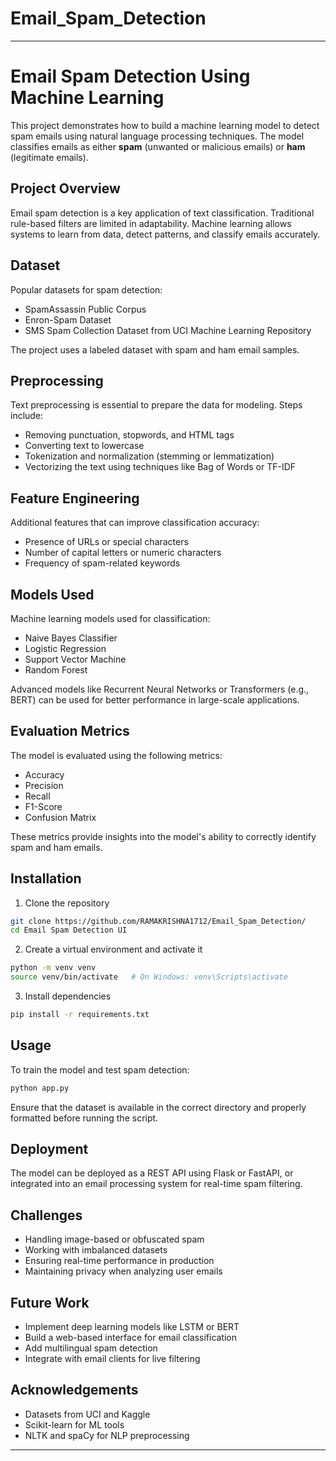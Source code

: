 # Email_Spam_Detection

---

# Email Spam Detection Using Machine Learning

This project demonstrates how to build a machine learning model to detect spam emails using natural language processing techniques. The model classifies emails as either **spam** (unwanted or malicious emails) or **ham** (legitimate emails).

## Project Overview

Email spam detection is a key application of text classification. Traditional rule-based filters are limited in adaptability. Machine learning allows systems to learn from data, detect patterns, and classify emails accurately.

## Dataset

Popular datasets for spam detection:

* SpamAssassin Public Corpus
* Enron-Spam Dataset
* SMS Spam Collection Dataset from UCI Machine Learning Repository

The project uses a labeled dataset with spam and ham email samples.

## Preprocessing

Text preprocessing is essential to prepare the data for modeling. Steps include:

* Removing punctuation, stopwords, and HTML tags
* Converting text to lowercase
* Tokenization and normalization (stemming or lemmatization)
* Vectorizing the text using techniques like Bag of Words or TF-IDF

## Feature Engineering

Additional features that can improve classification accuracy:

* Presence of URLs or special characters
* Number of capital letters or numeric characters
* Frequency of spam-related keywords

## Models Used

Machine learning models used for classification:

* Naive Bayes Classifier
* Logistic Regression
* Support Vector Machine
* Random Forest

Advanced models like Recurrent Neural Networks or Transformers (e.g., BERT) can be used for better performance in large-scale applications.

## Evaluation Metrics

The model is evaluated using the following metrics:

* Accuracy
* Precision
* Recall
* F1-Score
* Confusion Matrix

These metrics provide insights into the model's ability to correctly identify spam and ham emails.

## Installation

1. Clone the repository

```bash
git clone https://github.com/RAMAKRISHNA1712/Email_Spam_Detection/
cd Email Spam Detection UI
```

2. Create a virtual environment and activate it

```bash
python -m venv venv
source venv/bin/activate   # On Windows: venv\Scripts\activate
```

3. Install dependencies

```bash
pip install -r requirements.txt
```

## Usage

To train the model and test spam detection:

```bash
python app.py
```

Ensure that the dataset is available in the correct directory and properly formatted before running the script.

## Deployment

The model can be deployed as a REST API using Flask or FastAPI, or integrated into an email processing system for real-time spam filtering.

## Challenges

* Handling image-based or obfuscated spam
* Working with imbalanced datasets
* Ensuring real-time performance in production
* Maintaining privacy when analyzing user emails

## Future Work

* Implement deep learning models like LSTM or BERT
* Build a web-based interface for email classification
* Add multilingual spam detection
* Integrate with email clients for live filtering


## Acknowledgements

* Datasets from UCI and Kaggle
* Scikit-learn for ML tools
* NLTK and spaCy for NLP preprocessing

---

